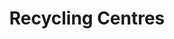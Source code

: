 ---
schema: default
title: Recycling Centres
organization: Moray Council
notes: >-
    Details of name, location, opening times and contact telephone number (where applicable)
resources:
  - name: Recycling Centres CSV
  - url: >-
      http://www.moray.gov.uk/moray_standard/page_110140.html
  - format: CSV
license: Open Government Licence 3.0 (United Kingdom)
category:


  - Recyclingmaintainer: Moray Council
maintainer_email: someone@example.com
---
